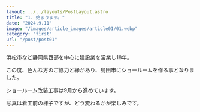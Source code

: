 ```yaml
---
layout: ../../layouts/PostLayout.astro
title: "1. 始まります。"
date: "2024.9.11"
image: "/images/article_images/article01/01.webp"
category: "first"
url: "/post/post01"
---
```


浜松市など静岡県西部を中心に建設業を営業し18年。

この度、色んな方のご協力と縁があり、島田市にショールームを作る事となりました。

ショールーム改装工事は9月から進めています。

写真は着工前の様子ですが、どう変わるかが楽しみです。
